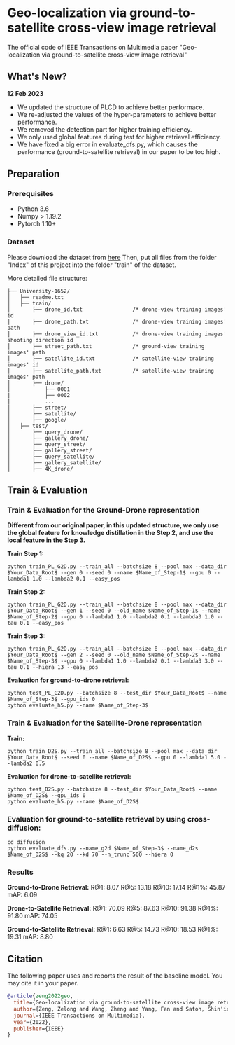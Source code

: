 # Geo-localization via ground-to-satellite cross-view image retrieval
The official code of IEEE Transactions on Multimedia paper "Geo-localization via ground-to-satellite cross-view image retrieval"

## What's New?
**12 Feb 2023**
- We updated the structure of PLCD to achieve better performace.
- We re-adjusted the values of the hyper-parameters to achieve better performance.
- We removed the detection part for higher training efficiency.
- We only used global features during test for higher retrieval efficiency.
- We have fixed a big error in evaluate_dfs.py, which causes the performance (ground-to-satellite retrieval) in our paper to be too high.

## Preparation

### Prerequisites

- Python 3.6
- Numpy > 1.19.2
- Pytorch 1.10+

### Dataset

Please download the dataset from [here](https://github.com/layumi/University1652-Baseline)
Then, put all files from the folder "Index" of this project into the folder "train" of the dataset.

More detailed file structure:
```
├── University-1652/
│   ├── readme.txt
│   ├── train/
│       ├── drone_id.txt                /* drone-view training images' id
│       ├── drone_path.txt              /* drone-view training images' path
│       ├── drone_view_id.txt           /* drone-view training images' shooting direction id
│       ├── street_path.txt             /* ground-view training images' path
│       ├── satellite_id.txt            /* satellite-view training images' id
│       ├── satellite_path.txt          /* satellite-view training images' path
│       ├── drone/
│           ├── 0001
|           ├── 0002
|           ...
│       ├── street/
│       ├── satellite/
│       ├── google/
│   ├── test/
│       ├── query_drone/  
│       ├── gallery_drone/  
│       ├── query_street/  
│       ├── gallery_street/ 
│       ├── query_satellite/  
│       ├── gallery_satellite/ 
│       ├── 4K_drone/
```

## Train & Evaluation 
### Train & Evaluation for the Ground-Drone representation
**Different from our original paper, in this updated structure, we only use the global feature for knowledge distillation in the Step 2, and use the local feature in the Step 3.**

**Train Step 1:**
```
python train_PL_G2D.py --train_all --batchsize 8 --pool max --data_dir $Your_Data_Root$ --gen 0 --seed 0 --name $Name_of_Step-1$ --gpu 0 --lambda1 1.0 --lambda2 0.1 --easy_pos
```

**Train Step 2:**
```
python train_PL_G2D.py --train_all --batchsize 8 --pool max --data_dir $Your_Data_Root$ --gen 1 --seed 0 --old_name $Name_of_Step-1$ --name $Name_of_Step-2$ --gpu 0 --lambda1 1.0 --lambda2 0.1 --lambda3 1.0 --tau 0.1 --easy_pos
```

**Train Step 3:**
```
python train_PL_G2D.py --train_all --batchsize 8 --pool max --data_dir $Your_Data_Root$ --gen 2 --seed 0 --old_name $Name_of_Step-2$ --name $Name_of_Step-3$ --gpu 0 --lambda1 1.0 --lambda2 0.1 --lambda3 3.0 --tau 0.1 --hiera 13 --easy_pos
```

**Evaluation for ground-to-drone retrieval:**
 ```
python test_PL_G2D.py --batchsize 8 --test_dir $Your_Data_Root$ --name $Name_of_Step-3$ --gpu_ids 0
python evaluate_h5.py --name $Name_of_Step-3$
```

### Train & Evaluation for the Satellite-Drone representation

**Train:**
```
python train_D2S.py --train_all --batchsize 8 --pool max --data_dir $Your_Data_Root$ --seed 0 --name $Name_of_D2S$ --gpu 0 --lambda1 5.0 --lambda2 0.5
```

**Evaluation for drone-to-satellite retrieval:**
 ```
python test_D2S.py --batchsize 8 --test_dir $Your_Data_Root$ --name $Name_of_D2S$ --gpu_ids 0
python evaluate_h5.py --name $Name_of_D2S$
```

### Evaluation for ground-to-satellite retrieval by using cross-diffusion:
```
cd diffusion
python evaluate_dfs.py --name_g2d $Name_of_Step-3$ --name_d2s $Name_of_D2S$ --kq 20 --kd 70 --n_trunc 500 --hiera 0
```

### Results

**Ground-to-Drone Retrieval:** R@1: 8.07 R@5: 13.18 R@10: 17.14 R@1%: 45.87 mAP: 6.09

**Drone-to-Satellite Retrieval:** R@1: 70.09 R@5: 87.63 R@10: 91.38 R@1%: 91.80 mAP: 74.05

**Ground-to-Satellite Retrieval:** R@1: 6.63 R@5: 14.73 R@10: 18.53 R@1%: 19.31 mAP: 8.80


## Citation
The following paper uses and reports the result of the baseline model. You may cite it in your paper.
```bibtex
@article{zeng2022geo,
  title={Geo-localization via ground-to-satellite cross-view image retrieval},
  author={Zeng, Zelong and Wang, Zheng and Yang, Fan and Satoh, Shin'ichi},
  journal={IEEE Transactions on Multimedia},
  year={2022},
  publisher={IEEE}
}
```

